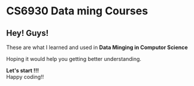 # CS6930 Data ming Courses<br>
Hey! Guys!
-----

These are what I learned and used in **Data Minging in Computor Science**<br>


Hoping it would help you getting better understanding.



**Let's start !!!**<br>
Happy coding!!
